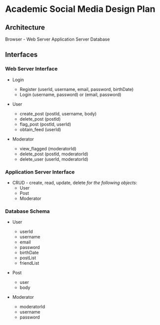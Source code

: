 # Academic Social Media Design Plan

## Architecture

Browser - Web Server
Application Server
Database

## Interfaces

### Web Server Interface

- Login
   - Register (userId, username, email, password, birthDate)
   - Login (username, password) or (email, password)

- User
   - create_post (postId, username, body)
   - delete_post (postId)
   - flag_post (postId, userId)
   - obtain_feed (userId)

- Moderator
   - view_flagged (moderatorId)
   - delete_post (postId, moderatorId)
   - delete_user (userId, moderatorId)

### Application Server Interface

- CRUD - create, read, update, delete *for the following objects*:
   - User
   - Post
   - Moderator

### Database Schema

- User
   - userId
   - username
   - email
   - password
   - birthDate
   - postList
   - friendList

- Post
   - user
   - body

- Moderator
   - moderatorId
   - username
   - password
